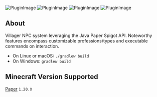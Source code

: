 ![PluginImage](https://i.imgur.com/xQH2hqD.png)
![PluginImage](https://i.imgur.com/tPHY4sv.png)
![PluginImage](https://i.imgur.com/kMTIXwb.png)
![PluginImage](https://i.imgur.com/cr971YU.png)

## About

Villager NPC system leveraging the Java Paper Spigot API. Noteworthy features encompass customizable professions/types and executable commands on interaction.

* On Linux or macOS: `./gradlew build`
* On Windows: `gradlew build`

## Minecraft Version Supported

[Paper](https://papermc.io/software/paper) `1.20.X`
